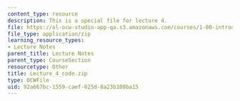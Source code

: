 ```yaml
---
content_type: resource
description: This is a special file for lecture 4.
file: https://ol-ocw-studio-app-qa.s3.amazonaws.com/courses/1-00-introduction-to-computers-and-engineering-problem-solving-spring-2012/92a667bc1559caef825d8a23b108ba15_Lecture_4_code.zip
file_type: application/zip
learning_resource_types:
- Lecture Notes
parent_title: Lecture Notes
parent_type: CourseSection
resourcetype: Other
title: Lecture_4_code.zip
type: OCWFile
uid: 92a667bc-1559-caef-825d-8a23b108ba15
---
```

